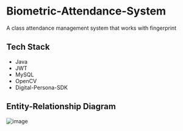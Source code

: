 # Biometric-Attendance-System
A class attendance management system that works with fingerprint 

## Tech Stack
- Java
- JWT
- MySQL
- OpenCV
- Digital-Persona-SDK

## Entity-Relationship Diagram
![image](https://github.com/Shopiley/Biometric-Attendance-System/assets/82163647/30f81576-6453-4b21-8942-1baa95fc1395)
